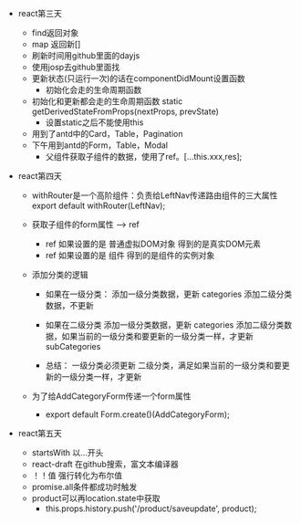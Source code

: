 * react第三天
  * find返回对象
  * map 返回新[]
  * 刷新时间用github里面的dayjs
  * 使用josp去github里面找
  * 更新状态(只运行一次)的话在componentDidMount设置函数
    * 初始化会走的生命周期函数
  * 初始化和更新都会走的生命周期函数 static getDerivedStateFromProps(nextProps, prevState) 
     * 设置static之后不能使用this
  * 用到了antd中的Card，Table，Pagination
  * 下午用到antd的Form，Table，Modal
     * 父组件获取子组件的数据，使用了ref。[...this.xxx,res];  
  
* react第四天
    * withRouter是一个高阶组件：负责给LeftNav传递路由组件的三大属性
      export default withRouter(LeftNav); 
    * 获取子组件的form属性 --> ref
         * ref 如果设置的是 普通虚拟DOM对象 得到的是真实DOM元素
         * ref 如果设置的是 组件 得到的是组件的实例对象  
    *  添加分类的逻辑
         * 如果在一级分类：
                  添加一级分类数据，更新 categories
                  添加二级分类数据，不更新
         * 如果在二级分类
                  添加一级分类数据，更新 categories
                  添加二级分类数据，如果当前的一级分类和要更新的一级分类一样，才更新 subCategories
  
         *  总结：
                  一级分类必须更新
                  二级分类，满足如果当前的一级分类和要更新的一级分类一样，才更新
                               
    *  为了给AddCategoryForm传递一个form属性
       *  export default Form.create()(AddCategoryForm);               
* react第五天
    * startsWith 以...开头
    * react-draft 在github搜索，富文本编译器
    * ！！值 强行转化为布尔值
    * promise.all条件都成功时触发  
    * product可以再location.state中获取
       * this.props.history.push('/product/saveupdate', product);
       